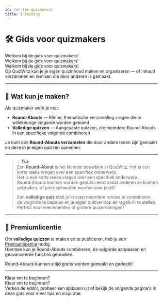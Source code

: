 ```yaml
---
id: for-the-quizmakers
title: Inleiding
---
```


# 🛠️ Gids voor quizmakers

Welkom bij de gids voor quizmakers!\
Welkom bij de gids voor quizmakers!\
Welkom bij de gids voor quizmakers!\
Op QuizWitz kun je je eigen quizinhoud maken en organiseren — of inhoud verzamelen en remixen die door anderen is gemaakt.

---

## 🧩 Wat kun je maken?

Als quizmaker werk je met:

- **Round-Abouts** — Kleine, thematische verzameling vragen die in willekeurige volgorde worden getoond
- **Volledige quizzen** — Aangepaste quizzen, die meerdere Round-Abouts in een specifieke volgorde combineren

Je kunt ook **Round-Abouts verzamelen** die door andere leden zijn gemaakt en deze in je eigen quizzen opnemen.

---

> 💡 **Tip:**\
> Een **Round-About** is het kleinste bouwblok in QuizWitz. Het is een korte reeks vragen over een specifiek onderwerp.\
> Het is een korte reeks vragen over een specifiek onderwerp.\
> Round-Abouts kunnen worden gepubliceerd zodat anderen ze kunnen gebruiken, of privé gehouden worden voor jezelf.
>
> Een **volledige quiz** stelt je in staat meerdere rondes te combineren, de volgorde te bepalen en je eigen quizverloop en regels in te stellen. Perfect voor evenementen of grotere quizervaringen!

---

## 💎 Premiumlicentie

Om **volledige quizzen** te maken en te publiceren, heb je een [Premiumlicentie](https://www.quizwitz.com/pricing) nodig.\
Hiermee kun je Round-Abouts combineren, de volgorde aanpassen en geavanceerde functies gebruiken.

Round-Abouts kunnen altijd gratis worden gemaakt en gedeeld!

---

Klaar om te beginnen?\
Klaar om te beginnen?\
Verken de editor, probeer een sjabloon uit of bekijk de volgende pagina's in deze gids voor meer tips en inspiratie.
